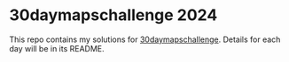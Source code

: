 # 30daymapschallenge 2024

This repo contains my solutions for [30daymapschallenge](https://30daymapchallenge.com). Details for each day will be in its README.
